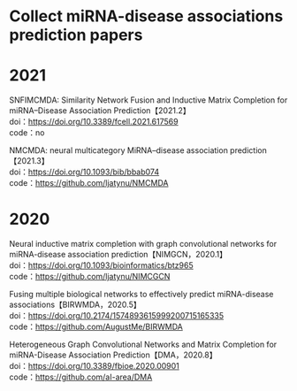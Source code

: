 # Collect miRNA-disease associations  prediction papers

# 2021
SNFIMCMDA: Similarity Network Fusion and Inductive Matrix Completion for miRNA–Disease Association Prediction【2021.2】  
doi：https://doi.org/10.3389/fcell.2021.617569  
code：no  

NMCMDA: neural multicategory MiRNA–disease association prediction【2021.3】  
doi：https://doi.org/10.1093/bib/bbab074  
code：https://github.com/ljatynu/NMCMDA    

# 2020
Neural inductive matrix completion with graph convolutional networks for miRNA-disease association prediction【NIMGCN，2020.1】  
doi：https://doi.org/10.1093/bioinformatics/btz965  
code：https://github.com/ljatynu/NIMCGCN  

Fusing multiple biological networks to effectively predict miRNA-disease associations【BIRWMDA，2020.5】  
doi：https://doi.org/10.2174/1574893615999200715165335  
code：https://github.com/AugustMe/BIRWMDA  

Heterogeneous Graph Convolutional Networks and Matrix Completion for miRNA-Disease Association Prediction【DMA，2020.8】  
doi：https://doi.org/10.3389/fbioe.2020.00901  
code：https://github.com/aI-area/DMA  
